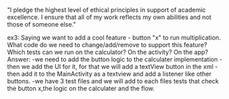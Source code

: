 "I pledge the highest level of ethical principles in support of academic excellence.  I ensure that all of my work reflects my own abilities and not those of someone else."

ex3:
Saying we want to add a cool feature - button "x" to run multiplication.
What code do we need to change/add/remove to support this feature?
Which tests can we run on the calculator? On the activity? On the app?
Answer:
-we need to add the button logic to the calculater implementation
-then we add the UI for it, for that we will add a textView button in the xml
-then add it to the MainActivity as a textview and add a listener like other buttons.
-we have 3 test files and we will add to each files tests that check the button x,the logic on the calculater and the flow.
